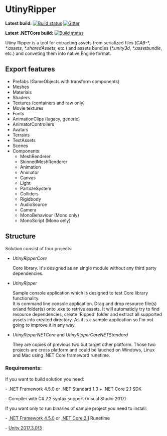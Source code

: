 # UtinyRipper
**Latest build:** [![Build status](https://ci.appveyor.com/api/projects/status/yd78hqp83f7vjkwb?svg=true)](https://ci.appveyor.com/project/mafaca/utinyripper/build/artifacts)
[![Gitter](https://badges.gitter.im/Join%20Chat.svg)](https://gitter.im/UtinyRipper/Lobby?utm_source=badge&utm_medium=badge&utm_campaign=pr-badge&utm_content=badge)

**Latest .NETCore build:** [![Build status](https://ci.appveyor.com/api/projects/status/b9pwiknmdysm2n1c?svg=true)](https://ci.appveyor.com/project/mafaca/utinyripper-99ola/build/artifacts)

Utiny Ripper is a tool for extracting assets from serialized files (*CAB-*\*, *\*.assets*, *\*.sharedAssets*, etc.) and assets bundles (*\*.unity3d*, *\*.assetbundle*, etc.) and conveting them into native Engine format.

## Export features
* Prefabs (GameObjects with transform components)
* Meshes
* Materials
* Shaders
* Textures (containers and raw only)
* Movie textures
* Fonts
* AnimationClips (legacy, generic)
* AnimatorControllers
* Avatars
* Terrains
* TextAssets
* Scenes
* Components:
  * MeshRenderer
  * SkinnedMeshRenderer
  * Animation
  * Animator
  * Canvas
  * Light
  * ParticleSystem
  * Colliders
  * Rigidbody
  * AudioSource
  * Camera
  * MonoBehaviour (Mono only)
  * MonoScript (Mono only)

## Structure
Solution consist of four projects:
* *UtinyRipperCore*

   Core library. It's designed as an single module without any third party dependencies.
* *UtinyRipper*

   Sample console application which is designed to test Core library functionality.   
   It is command line console application. Drag and drop resource file(s) or/and folder(s) onto .exe to retrive assets. It will automaticly try to find resource dependencies, create 'Ripped' folder and extract all supported assets into created directory.
As it is a sample application so I'm not going to improve it in any way.

* *UtinyRipperNETCore* and *UtinyRipperCoreNETStandard*

   They are copies of previous two but target other platform. Those two projects are cross platform and could be lauched on Windows, Linux and Mac using .NET Core frameword runetime.
   
   

### Requirements:

If you want to build solution you need:

 \- .NET Framework 4.5.0 or .NET Standard 1.3 + .NET Core 2.1 SDK

 \- Compiler with C# 7.2 syntax support (Visual Studio 2017)


If you want only to run binaries of sample project you need to install:

 \- [.NET Framework 4.5.0](https://www.microsoft.com/en-us/download/details.aspx?id=30653) or [.NET Core 2.1](https://www.microsoft.com/net/download/dotnet-core/2.1) Runetime

 \- [Unity 2017.3.0f3](https://unity3d.com/get-unity/download/archive)
